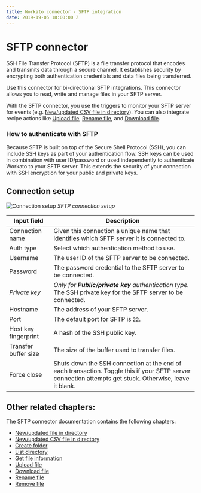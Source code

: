 ```yaml
---
title: Workato connector - SFTP integration
date: 2019-19-05 18:00:00 Z
---
```


# SFTP connector

SSH File Transfer Protocol (SFTP) is a file transfer protocol that encodes and transmits data through a secure channel. It establishes security by encrypting both authentication credentials and data files being transferred.

Use this connector for bi-directional SFTP integrations. This connector allows you to read, write and manage files in your SFTP server.

With the SFTP connector, you use the triggers to monitor your SFTP server for events (e.g. [New/updated CSV file in directory](/connectors/sftp/updated-csv-trigger.md)). You can also integrate recipe actions like [Upload file](/conectors/sftp/upload-file-action.md), [Rename file](/connector/sftp/rename-file-action.md), and [Download file](/connectors/sftp/download-file-action.md).

### How to authenticate with SFTP

Because SFTP is built on top of the Secure Shell Protocol (SSH), you can include SSH keys as part of your authentication flow. SSH keys can be used in combination with user ID/password or used independently to authenticate Workato to your SFTP server. This extends the security of your connection with SSH encryption for your public and private keys.

## Connection setup

![Connection setup](~@img/connectors/sftp/sftp-connection-setup.png)
*SFTP connection setup*

| Input field     | Description |
| --------------- | ----------- |
| Connection name |  Given this connection a unique name that identifies which SFTP server it is connected to. |
| Auth type       | Select which authentication method to use. |
| Username        | The user ID of the SFTP server to be connected. |
| Password        | The password credential to the SFTP server to be connected. |
| *Private key*   | _Only for **Public/private key** authentication type._<br>The SSH private key for the SFTP server to be connected. |
| Hostname        | The address of your SFTP server. |
| Port            | The default port for SFTP is `22`. |
| Host key fingerprint | A hash of the SSH public key. |
| Transfer buffer size | The size of the buffer used to transfer files. |
| Force close     | Shuts down the SSH connection at the end of each transaction. Toggle this if your SFTP server connection attempts get stuck. Otherwise, leave it blank. |

## Other related chapters:

The SFTP connector documentation contains the following chapters:
- [New/updated file in directory](/connectors/sftp/updated-file-trigger.md)
- [New/updated CSV file in directory](/connectors/sftp/updated-csv-trigger.md)
- [Create folder](/connectors/sftp/create-folder-action.md)
- [List directory](/connectors/sftp/list-directory-action.md)
- [Get file information](/connectors/sftp/get-file-information-action.md)
- [Upload file](/connectors/sftp/upload-file-action.md)
- [Download file](/connectors/sftp/download-file-action.md)
- [Rename file](/connectors/sftp/rename-file-action.md)
- [Remove file](/connectors/sftp/remove-file-action.md)

